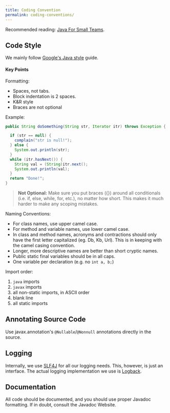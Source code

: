 ```yaml
---
title: Coding Convention
permalink: coding-conventions/
---
```


Recommended reading: [Java For Small Teams](https://www.gitbook.com/book/ncrcoe/java-for-small-teams/).


## Code Style

We mainly follow [Google's Java style](https://google-styleguide.googlecode.com/svn/trunk/javaguide.html) guide.

#### Key Points

Formatting:

* Spaces, not tabs.
* Block indentation is 2 spaces.
* K&R style
* Braces are not optional

Example:

```java
public String doSomething(String str, Iterator itr) throws Exception {

  if (str == null) {
    complain("str is null!");
  } else {
    System.out.println(str);
  }
  while (itr.hasNext()) {
    String val = (String)itr.next();
    System.out.println(val);
  }
  return "Done!";
}
```

> **Not Optional:** Make sure you put braces ({}) around all conditionals (i.e. if, else, while, for, etc.), no matter how short. This makes it much harder to make any scoping mistakes.

Naming Conventions:

* For class names, use upper camel case.
* For method and variable names, use lower camel case.
* In class and method names, acronyms and contractions should only have the first letter capitalized (eg. Db, Kb, Url).  This is in keeping with the camel casing convention.
* Longer, more descriptive names are better than short cryptic names.
* Public static final variables should be in all caps.
* One variable per declaration (e.g. no `int a, b;`)

Import order:

1. `java` imports
1. `javax` imports
1. all non-static imports, in ASCII order
1. blank line
1. all static imports


## Annotating Source Code

Use javax.annotation's `@Nullable`/`@Nonnull` annotations directly in the source.


## Logging

Internally, we use [SLF4J](http://www.slf4j.org) for all our logging needs.  This, however, is just an interface.  The actual logging implementation we use is [Logback](http://logback.qos.ch/).


## Documentation

All code should be documented, and you should use proper Javadoc formatting. If in doubt, consult the Javadoc Website.
